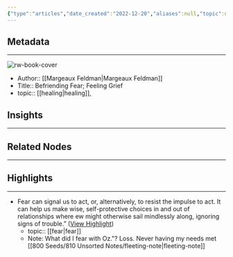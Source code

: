 ```yaml
---
{"type":"articles","date_created":"2022-12-20","aliases":null,"topic":null,"url":"https://carescapes.substack.com/p/carescapes-12","layout":null,"banner":null,"dg-publish":true,"tags":null,"permalink":"/300-biblio/200-articles/befriending-fear-feeling-grief/","dgPassFrontmatter":true,"created":"2023-10-20T12:44:18.000-05:00","updated":"2023-10-20T12:44:18.000-05:00"}
---
```


## Metadata
---
![rw-book-cover](https://readwise-assets.s3.amazonaws.com/media/uploaded_book_covers/profile_397592/https3A2F2Fbucketeer-e05bbc84-baa3-437e-9518-adb32be_aSz8FJE.png)
- Author:: [[Margeaux Feldman\|Margeaux Feldman]]
- Title:: Befriending Fear; Feeling Grief
- topic:: [[healing\|healing]], 



## Insights
---
## Related Nodes
---

## Highlights 
---
- Fear can signal us to act, or, alternatively, to resist the impulse to act. It can help us make wise, self-protective choices in and out of relationships where ew might otherwise sail mindlessly along, ignoring signs of trouble.” ([View Highlight](https://read.readwise.io/read/01gmpv5awsbdwyykvzh4rghw50))
    - topic:: [[fear\|fear]] 
    - Note: What did I fear with Oz."? Loss. Never having my needs met [[800 Seeds/810 Unsorted Notes/fleeting-note\|fleeting-note]]
